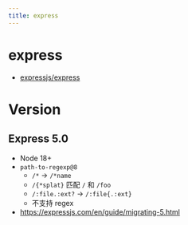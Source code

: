 ```yaml
---
title: express
---
```


# express

- [expressjs/express](https://github.com/expressjs/express)

# Version

## Express 5.0

- Node 18+
- `path-to-regexp@8`
  - `/*` -> `/*name`
  - `/{*splat}` 匹配 `/` 和 `/foo`
  - `/:file.:ext?` -> `/:file{.:ext}`
  - 不支持 regex
- https://expressjs.com/en/guide/migrating-5.html

